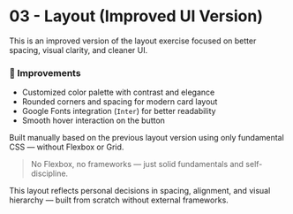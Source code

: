 # 03 - Layout (Improved UI Version)

This is an improved version of the layout exercise focused on better spacing, visual clarity, and cleaner UI.

### 🎯 Improvements
- Customized color palette with contrast and elegance
- Rounded corners and spacing for modern card layout
- Google Fonts integration (`Inter`) for better readability
- Smooth hover interaction on the button

Built manually based on the previous layout version using only fundamental CSS — without Flexbox or Grid.

> No Flexbox, no frameworks — just solid fundamentals and self-discipline.

This layout reflects personal decisions in spacing, alignment, and visual hierarchy — built from scratch without external frameworks.